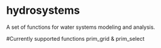 # hydrosystems
A set of functions for water systems modeling and analysis.

#Currently supported functions
prim_grid & prim_select
